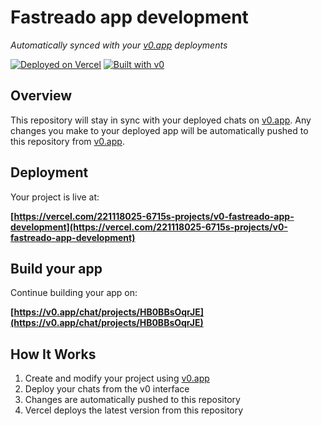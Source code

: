 # Fastreado app development

*Automatically synced with your [v0.app](https://v0.app) deployments*

[![Deployed on Vercel](https://img.shields.io/badge/Deployed%20on-Vercel-black?style=for-the-badge&logo=vercel)](https://vercel.com/221118025-6715s-projects/v0-fastreado-app-development)
[![Built with v0](https://img.shields.io/badge/Built%20with-v0.app-black?style=for-the-badge)](https://v0.app/chat/projects/HB0BBsOqrJE)

## Overview

This repository will stay in sync with your deployed chats on [v0.app](https://v0.app).
Any changes you make to your deployed app will be automatically pushed to this repository from [v0.app](https://v0.app).

## Deployment

Your project is live at:

**[https://vercel.com/221118025-6715s-projects/v0-fastreado-app-development](https://vercel.com/221118025-6715s-projects/v0-fastreado-app-development)**

## Build your app

Continue building your app on:

**[https://v0.app/chat/projects/HB0BBsOqrJE](https://v0.app/chat/projects/HB0BBsOqrJE)**

## How It Works

1. Create and modify your project using [v0.app](https://v0.app)
2. Deploy your chats from the v0 interface
3. Changes are automatically pushed to this repository
4. Vercel deploys the latest version from this repository